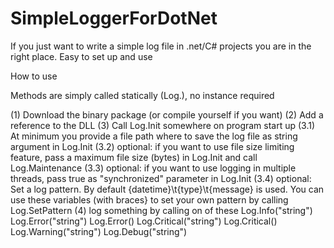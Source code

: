 # SimpleLoggerForDotNet
If you just want to write a simple log file in .net/C# projects you are in the right place. Easy to set up and use

How to use

Methods are simply called statically (Log.<Methodname>), no instance required

(1) Download the binary package (or compile yourself if you want)
(2) Add a reference to the DLL
(3) Call Log.Init somewhere on program start up
(3.1) At minimum you provide a file path where to save the log file as string argument in Log.Init
(3.2) optional: if you want to use file size limiting feature, pass a maximum file size (bytes) in Log.Init and call Log.Maintenance
(3.3) optional: if you want to use logging in multiple threads, pass true as "synchronized" parameter in Log.Init
(3.4) optional: Set a log pattern. By default {datetime}\t{type}\t{message} is used. You can use these variables (with braces} to set your own pattern by calling Log.SetPattern
(4)  log something by calling on of these
        Log.Info("string") 
        Log.Error("string") 
        Log.Error(<instance of System.Exception>) 
        Log.Critical("string") 
        Log.Critical(<instance of System.Exception>) 
        Log.Warning("string") 
        Log.Debug("string") 
        

